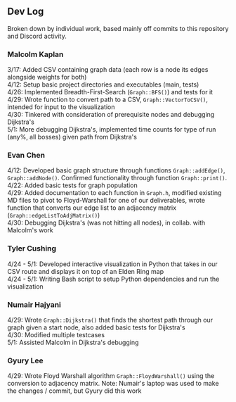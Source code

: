 ## Dev Log 
Broken down by individual work, based mainly off commits to this repository and Discord activity.

### Malcolm Kaplan
3/17: Added CSV containing graph data (each row is a node its edges alongside weights for both) <br>
4/12: Setup basic project directories and executables (main, tests) <br>
4/26: Implemented Breadth-First-Search (`Graph::BFS()`) and tests for it <br>
4/29: Wrote function to convert path to a CSV, `Graph::VectorToCSV()`, intended for input to the visualization <br>
4/30: Tinkered with consideration of prerequisite nodes and debugging Dijkstra's <br>
5/1: More debugging Dijkstra's, implemented time counts for type of run (any%, all bosses) given path from Dijkstra's <br>

### Evan Chen
4/12: Developed basic graph structure through functions `Graph::addEdge()`, `Graph::addNode()`. Confirmed functionality through function `Graph::print()`. <br>
4/22: Added basic tests for graph population <br>
4/29: Added documentation to each function in `Graph.h`, modified existing MD files to pivot to Floyd-Warshall for one of our deliverables, wrote function that converts our edge list to an adjacency matrix (`Graph::edgeListToAdjMatrix()`) <br>
4/30: Debugging Dijkstra's (was not hitting all nodes), in collab. with Malcolm's work <br>

### Tyler Cushing
4/24 - 5/1: Developed interactive visualization in Python that takes in our CSV route and displays it on top of an Elden Ring map <br>
4/24 - 5/1: Writing Bash script to setup Python dependencies and run the visualization <br>

### Numair Hajyani
4/29: Wrote `Graph::Dijkstra()` that finds the shortest path through our graph given a start node, also added basic tests for Dijkstra's <br>
4/30: Modified multiple testcases <br>
5/1: Assisted Malcolm in Dijkstra's debugging <br>

### Gyury Lee
4/29: Wrote Floyd Warshall algorithm `Graph::FloydWarshall()` using the conversion to adjacency matrix. Note: Numair's laptop was used to make the changes / commit, but Gyury did this work <br>